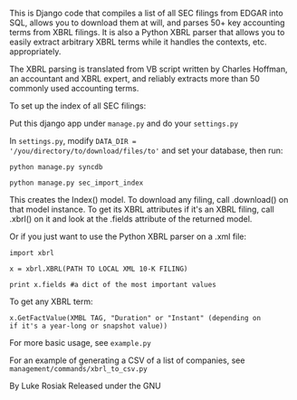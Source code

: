 This is Django code that compiles a list of all SEC filings from EDGAR into SQL, allows you to download them at will, and parses 50+ key accounting terms from XBRL filings. It is also a Python XBRL parser that allows you to easily extract arbitrary XBRL terms while it handles the contexts, etc. appropriately.

The XBRL parsing is translated from VB script written by Charles Hoffman, an accountant and XBRL expert, and reliably extracts more than 50 commonly used accounting terms.

To set up the index of all SEC filings:

Put this django app under <code>manage.py</code> and do your <code>settings.py</code>

In <code>settings.py</code>, modify <code>DATA_DIR = '/you/directory/to/download/files/to'</code> and set your database, then run:

<code>python manage.py syncdb</code>

<code>python manage.py sec_import_index</code>

This creates the Index() model. To download any filing, call .download() on that model instance. To get its XBRL attributes if it's an XBRL filing, call .xbrl() on it and look at the .fields attribute of the returned model.

Or if you just want to use the Python XBRL parser on a .xml file:

```
import xbrl

x = xbrl.XBRL(PATH TO LOCAL XML 10-K FILING)

print x.fields #a dict of the most important values
```

To get any XBRL term:

<code>x.GetFactValue(XMBL TAG, "Duration" or "Instant" (depending on if it's a year-long or snapshot value))</code>

For more basic usage, see <code>example.py</code>

For an example of generating a CSV of a list of companies, see <code>management/commands/xbrl_to_csv.py</code>

By Luke Rosiak
Released under the GNU
